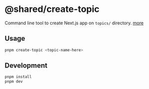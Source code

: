 # @shared/create-topic

Command line tool to create Next.js app on `topics/` directory. [more](../../topics/03-monorepo/docs/05-automation.md)

## Usage

```bash
pnpm create-topic <topic-name-here>
```

## Development

```bash
pnpm install
pnpm dev
```
